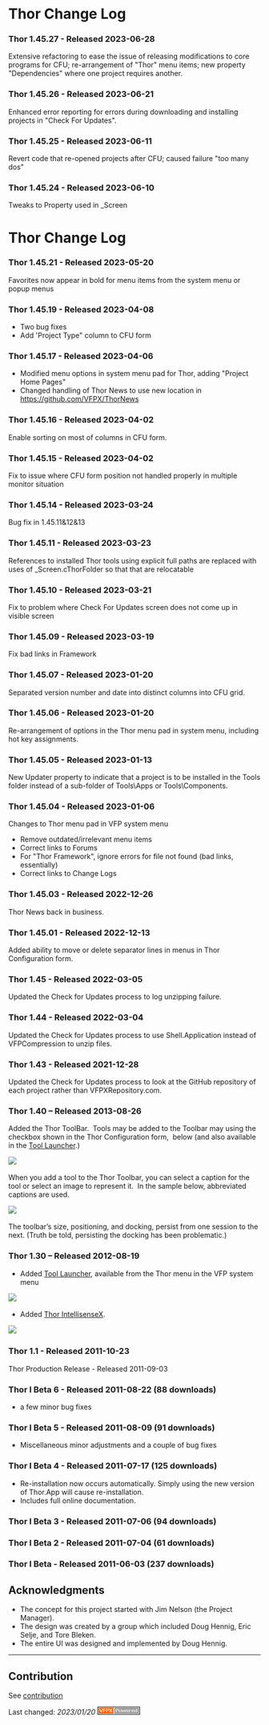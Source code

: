 # Thor Change Log

### Thor 1.45.27 - Released 2023-06-28

Extensive refactoring to ease the issue of releasing modifications to core programs for CFU; re-arrangement of "Thor" menu items; new property "Dependencies" where one project requires another.

### Thor 1.45.26 - Released 2023-06-21

Enhanced error reporting for errors during downloading and installing projects in "Check For Updates".

### Thor 1.45.25 - Released 2023-06-11

Revert code that re-opened projects after CFU; caused failure "too many dos"

### Thor 1.45.24 - Released 2023-06-10

Tweaks to Property used in _Screen

# Thor Change Log

### Thor 1.45.21 - Released 2023-05-20

Favorites now appear in bold for menu items from the system menu or popup menus

### Thor 1.45.19 - Released 2023-04-08

* Two bug fixes
* Add 'Project Type" column to CFU form

### Thor 1.45.17 - Released 2023-04-06

* Modified menu options in system menu pad for Thor, adding "Project Home Pages"
* Changed handling of Thor News to use new location in https://github.com/VFPX/ThorNews

### Thor 1.45.16 - Released 2023-04-02

Enable sorting on most of columns in CFU form.

### Thor 1.45.15 - Released 2023-04-02

Fix to issue where CFU form position not handled properly in multiple monitor situation

### Thor 1.45.14 - Released 2023-03-24

Bug fix in 1.45.11&12&13

### Thor 1.45.11 - Released 2023-03-23

References to installed Thor tools using explicit full paths are replaced with uses of _Screen.cThorFolder so that that are relocatable

### Thor 1.45.10 - Released 2023-03-21

Fix to problem where Check For Updates screen does not come up in visible screen

### Thor 1.45.09 - Released 2023-03-19

Fix bad links in Framework

### Thor 1.45.07 - Released 2023-01-20

Separated version number and date into distinct columns into CFU grid.

### Thor 1.45.06 - Released 2023-01-20

Re-arrangement of options in the Thor menu pad in system menu, including hot key assignments.

### Thor 1.45.05 - Released 2023-01-13

New Updater property to indicate that a project is to be installed in the Tools folder instead of a sub-folder of Tools\Apps or Tools\Components.

### Thor 1.45.04 - Released 2023-01-06

Changes to Thor menu pad in VFP system menu
* Remove outdated/irrelevant menu items
* Correct links to Forums
* For "Thor Framework", ignore errors for file not found (bad links, essentially)
* Correct links to Change Logs

### Thor 1.45.03 - Released 2022-12-26

Thor News back in business.

### Thor 1.45.01 - Released 2022-12-13

Added ability to move or delete separator lines in menus in Thor Configuration form.

### Thor 1.45 - Released 2022-03-05

Updated the Check for Updates process to log unzipping failure.

### Thor 1.44 - Released 2022-03-04

Updated the Check for Updates process to use Shell.Application instead of VFPCompression to unzip files.

### Thor 1.43 - Released 2021-12-28

Updated the Check for Updates process to look at the GitHub repository of each project rather than VFPXRepository.com.

### Thor 1.40 – Released 2013-08-26

Added the Thor ToolBar.  Tools may be added to the Toolbar may using the checkbox shown in the Thor Configuration form,  below (and also available in the [Tool Launcher](Docs/Thor_launcher.md).)

![](Docs/Images/Thor_SNAGHTMLf389404.png)

When you add a tool to the Thor Toolbar, you can select a caption for the tool or select an image to represent it.  In the sample below, abbreviated captions are used.

![](Docs/Images/Thor_SNAGHTMLf3b4e2e.png)

The toolbar’s size, positioning, and docking, persist from one session to the next. (Truth be told, persisting the docking has been problematic.)

### Thor 1.30 – Released 2012-08-19

*   Added [Tool Launcher](Docs/Thor_launcher.md), available from the Thor menu in the VFP system menu

![](Docs/Images/Thor_SNAGHTML39362d.png)

*   Added [Thor IntellisenseX](https://github.com/VFPX/IntelliSenseX).

![](Docs/Images/Thor_image_2.png)

### Thor 1.1 - Released 2011-10-23  

Thor Production Release - Released 2011-09-03  

### Thor I Beta 6 - Released 2011-08-22 (88 downloads)

*   a few minor bug fixes

### Thor I Beta 5 - Released 2011-08-09 (91 downloads)

*   Miscellaneous minor adjustments and a couple of bug fixes

### Thor I Beta 4 - Released 2011-07-17 (125 downloads)

*   Re-installation now occurs automatically. Simply using the new version of Thor.App will cause re-installation.
*   Includes full online documentation.

### Thor I Beta 3 - Released 2011-07-06 (94 downloads)  

### Thor I Beta 2 - Released 2011-07-04 (61 downloads)  

### Thor I Beta - Released 2011-06-03 (237 downloads)

## Acknowledgments

*   The concept for this project started with Jim Nelson (the Project Manager).
*   The design was created by a group which included Doug Hennig, Eric Selje, and Tore Bleken.
*   The entire UI was designed and implemented by Doug Hennig.

----
## Contribution
See [contribution](./.github/CONTRIBUTING.md)

Last changed: _2023/01/20_ ![Picture](Docs/Images/vfpxpoweredby_alternative.gif)